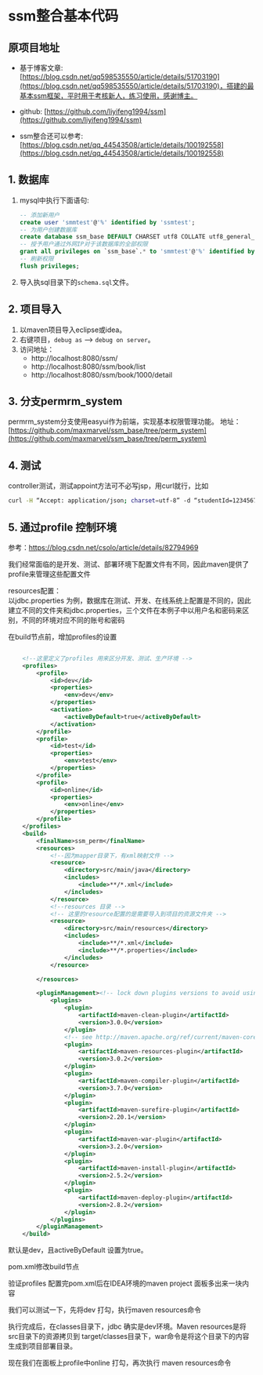 # ssm整合基本代码
## 原项目地址	
- 基于博客文章:[https://blog.csdn.net/qq598535550/article/details/51703190](https://blog.csdn.net/qq598535550/article/details/51703190)，搭建的最基本ssm框架，平时用于考核新人，练习使用，感谢博主。		
- github:	[https://github.com/liyifeng1994/ssm](https://github.com/liyifeng1994/ssm)	

-  ssm整合还可以参考:[https://blog.csdn.net/qq_44543508/article/details/100192558](https://blog.csdn.net/qq_44543508/article/details/100192558)	
## 1. 数据库
1. mysql中执行下面语句:	
	```sql
	-- 添加新用户
	create user 'smmtest'@'%' identified by 'ssmtest';
	-- 为用户创建数据库
	create database ssm_base DEFAULT CHARSET utf8 COLLATE utf8_general_ci;
	-- 授予用户通过外网IP对于该数据库的全部权限
	grant all privileges on `ssm_base`.* to 'smmtest'@'%' identified by 'smmtest';
	-- 刷新权限
	flush privileges;
	```		
2. 导入执sql目录下的`schema.sql`文件。

## 2. 项目导入
1. 以maven项目导入eclipse或idea。
2. 右键项目，`debug as` --> `debug on server`。
3. 访问地址：		
	- http://localhost:8080/ssm/	
	- http://localhost:8080/ssm/book/list	
	- http://localhost:8080/ssm/book/1000/detail	
	
## 3. 分支permrm_system
permrm_system分支使用easyui作为前端，实现基本权限管理功能。	
地址：[https://github.com/maxmarvel/ssm_base/tree/perm_system](https://github.com/maxmarvel/ssm_base/tree/perm_system)	

## 4. 测试
controller测试，测试appoint方法可不必写jsp，用curl就行，比如		
```sh
curl -H “Accept: application/json; charset=utf-8” -d “studentId=1234567890” localhost:8080/ssm_perm/book/1003/appoint
```

## 5. 通过profile 控制环境	
参考：https://blog.csdn.net/csolo/article/details/82794969

我们经常面临的是开发、测试、部署环境下配置文件有不同，因此maven提供了profile来管理这些配置文件

resources配置：    
以jdbc.properties 为例，数据库在测试、开发、在线系统上配置是不同的，因此建立不同的文件夹和jdbc.properties，三个文件在本例子中以用户名和密码来区别，不同的环境对应不同的账号和密码

在build节点前，增加profiles的设置     
```xml

    <!--这里定义了profiles 用来区分开发、测试、生产环境 -->
    <profiles>
        <profile>
            <id>dev</id>
            <properties>
                <env>dev</env>
            </properties>
            <activation>
                <activeByDefault>true</activeByDefault>
            </activation>
        </profile>
        <profile>
            <id>test</id>
            <properties>
                <env>test</env>
            </properties>
        </profile>
        <profile>
            <id>online</id>
            <properties>
                <env>online</env>
            </properties>
        </profile>
    </profiles>
    <build>
        <finalName>ssm_perm</finalName>
        <resources>
            <!--因为mapper目录下，有xml映射文件 -->
            <resource>
                <directory>src/main/java</directory>
                <includes>
                    <include>**/*.xml</include>
                </includes>
            </resource>
            <!--resources 目录 -->
            <!-- 这里的resource配置的是需要导入到项目的资源文件夹 -->
            <resource>
                <directory>src/main/resources</directory>
                <includes>
                    <include>**/*.xml</include>
                    <include>**/*.properties</include>
                </includes>
            </resource>

        </resources>

        <pluginManagement><!-- lock down plugins versions to avoid using Maven defaults (may be moved to parent pom) -->
            <plugins>
                <plugin>
                    <artifactId>maven-clean-plugin</artifactId>
                    <version>3.0.0</version>
                </plugin>
                <!-- see http://maven.apache.org/ref/current/maven-core/default-bindings.html#Plugin_bindings_for_war_packaging -->
                <plugin>
                    <artifactId>maven-resources-plugin</artifactId>
                    <version>3.0.2</version>
                </plugin>
                <plugin>
                    <artifactId>maven-compiler-plugin</artifactId>
                    <version>3.7.0</version>
                </plugin>
                <plugin>
                    <artifactId>maven-surefire-plugin</artifactId>
                    <version>2.20.1</version>
                </plugin>
                <plugin>
                    <artifactId>maven-war-plugin</artifactId>
                    <version>3.2.0</version>
                </plugin>
                <plugin>
                    <artifactId>maven-install-plugin</artifactId>
                    <version>2.5.2</version>
                </plugin>
                <plugin>
                    <artifactId>maven-deploy-plugin</artifactId>
                    <version>2.8.2</version>
                </plugin>
            </plugins>
        </pluginManagement>
    </build>
```	    

默认是dev，且activeByDefault 设置为true。    

pom.xml修改build节点

验证profiles
配置完pom.xml后在IDEA环境的maven project 面板多出来一块内容

我们可以测试一下，先将dev 打勾，执行maven resources命令

执行完成后，在classes目录下，jdbc 确实是dev环境。Maven resources是将src目录下的资源拷贝到 target/classes目录下，war命令是将这个目录下的内容生成到项目部署目录。

现在我们在面板上profile中online 打勾，再次执行 maven resources命令



